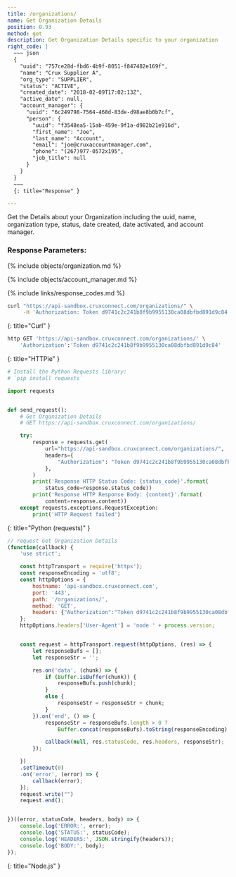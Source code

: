 ```yaml
---
title: /organizations/
name: Get Organization Details
position: 0.93
method: get
description: Get Organization Details specific to your organization
right_code: |
  ~~~ json
  {
    "uuid": "757ce28d-fbd6-4b9f-8051-f847482e169f",
    "name": "Crux Supplier A",
    "org_type": "SUPPLIER",
    "status": "ACTIVE",
    "created_date": "2018-02-09T17:02:13Z",
    "active_date": null,
    "account_manager": {
      "uuid": "6c249798-7564-468d-83de-d98ae8b0b7cf",
      "person": {
        "uuid": "f3548ea5-15ab-459e-9f1a-d982b21e916d",
        "first_name": "Joe",
        "last_name": "Account",
        "email": "joe@cruxaccountmanager.com",
        "phone": "(267)977-0572x195",
        "job_title": null
      }
    }
  }
  ~~~
  {: title="Response" }

---
```

Get the Details about your Organization including the uuid, name, organization type, status, date created, date activated, and account manager.

### Response Parameters:

{% include objects/organization.md %}

{% include objects/account_manager.md %}

{% include links/response_codes.md %}


~~~ bash
curl "https://api-sandbox.cruxconnect.com/organizations/" \
     -H 'Authorization: Token d9741c2c241b8f9b9955130ca08dbfbd891d9c84'

~~~
{: title="Curl" }

~~~ bash
http GET 'https://api-sandbox.cruxconnect.com/organizations/' \
    'Authorization':'Token d9741c2c241b8f9b9955130ca08dbfbd891d9c84'

~~~
{: title="HTTPie" }

~~~ python
# Install the Python Requests library:
# `pip install requests`

import requests


def send_request():
    # Get Organization Details
    # GET https://api-sandbox.cruxconnect.com/organizations/

    try:
        response = requests.get(
            url="https://api-sandbox.cruxconnect.com/organizations/",
            headers={
                "Authorization": "Token d9741c2c241b8f9b9955130ca08dbfbd891d9c84",
            },
        )
        print('Response HTTP Status Code: {status_code}'.format(
            status_code=response.status_code))
        print('Response HTTP Response Body: {content}'.format(
            content=response.content))
    except requests.exceptions.RequestException:
        print('HTTP Request failed')

~~~
{: title="Python (requests)" }

~~~ javascript
// request Get Organization Details
(function(callback) {
    'use strict';

    const httpTransport = require('https');
    const responseEncoding = 'utf8';
    const httpOptions = {
        hostname: 'api-sandbox.cruxconnect.com',
        port: '443',
        path: '/organizations/',
        method: 'GET',
        headers: {"Authorization":"Token d9741c2c241b8f9b9955130ca08dbfbd891d9c84"}
    };
    httpOptions.headers['User-Agent'] = 'node ' + process.version;


    const request = httpTransport.request(httpOptions, (res) => {
        let responseBufs = [];
        let responseStr = '';

        res.on('data', (chunk) => {
            if (Buffer.isBuffer(chunk)) {
                responseBufs.push(chunk);
            }
            else {
                responseStr = responseStr + chunk;
            }
        }).on('end', () => {
            responseStr = responseBufs.length > 0 ?
                Buffer.concat(responseBufs).toString(responseEncoding) : responseStr;

            callback(null, res.statusCode, res.headers, responseStr);
        });

    })
    .setTimeout(0)
    .on('error', (error) => {
        callback(error);
    });
    request.write("")
    request.end();


})((error, statusCode, headers, body) => {
    console.log('ERROR:', error);
    console.log('STATUS:', statusCode);
    console.log('HEADERS:', JSON.stringify(headers));
    console.log('BODY:', body);
});

~~~
{: title="Node.js" }
